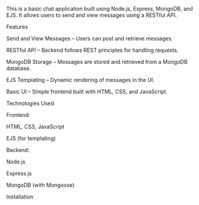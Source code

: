 This is a basic chat application built using Node.js, Express, MongoDB, and EJS. It allows users to send and view messages using a RESTful API.

Features

Send and View Messages – Users can post and retrieve messages.

RESTful API – Backend follows REST principles for handling requests.

MongoDB Storage – Messages are stored and retrieved from a MongoDB database.

EJS Templating – Dynamic rendering of messages in the UI.

Basic UI – Simple frontend built with HTML, CSS, and JavaScript.

Technologies Used

Frontend:

HTML, CSS, JavaScript

EJS (for templating)

Backend:

Node.js

Express.js

MongoDB (with Mongoose)

Installation
